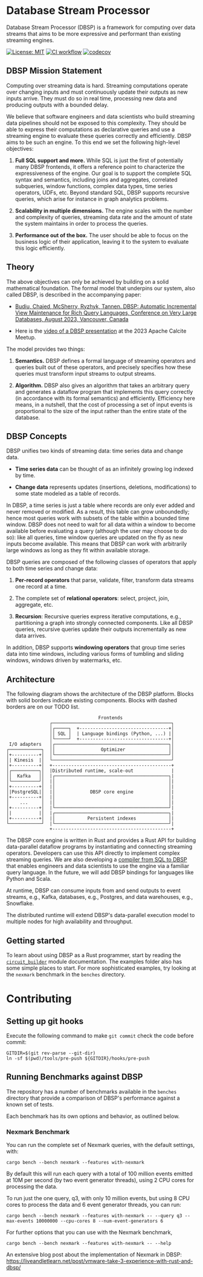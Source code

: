 # Database Stream Processor

Database Stream Processor (DBSP) is a framework for computing over data streams
that aims to be more expressive and performant than existing streaming engines.

[![License: MIT](https://img.shields.io/badge/License-MIT-green.svg)](https://opensource.org/licenses/MIT)
[![CI workflow](https://github.com/feldera/dbsp/actions/workflows/ci.yml/badge.svg)](https://github.com/feldera/dbsp/actions)
[![codecov](https://codecov.io/gh/feldera/dbsp/branch/main/graph/badge.svg?token=0wZcmD11gt)](https://codecov.io/gh/feldera/dbsp)

## DBSP Mission Statement

Computing over streaming data is hard.  Streaming computations operate over
changing inputs and must continuously update their outputs as new inputs arrive.
They must do so in real time, processing new data and producing outputs with a
bounded delay.

We believe that software engineers and data scientists who build streaming data
pipelines should not be exposed to this complexity.  They should be able to
express their computations as declarative queries and use a streaming engine to
evaluate these queries correctly and efficiently.  DBSP aims to be such an
engine.  To this end we set the following high-level objectives:

1. **Full SQL support and more.**  While SQL is just the first of potentially
many DBSP frontends, it offers a reference point to characterize the
expressiveness of the engine.  Our goal is to support the complete SQL syntax
and semantics, including joins and aggregates, correlated subqueries, window
functions, complex data types, time series operators, UDFs, etc.  Beyond
standard SQL, DBSP supports recursive queries, which arise for instance in graph
analytics problems.

1. **Scalability in multiple dimensions.**  The engine scales with the number and
complexity of queries, streaming data rate and the amount of state the system
maintains in order to process the queries.

1. **Performance out of the box.**  The user should be able to focus on the
business logic of their application, leaving it to the system to evaluate this
logic efficiently.

## Theory

The above objectives can only be achieved by building on a solid mathematical
foundation.  The formal model that underpins our system, also called DBSP, is
described in the accompanying paper:

- [Budiu, Chajed, McSherry, Ryzhyk, Tannen. DBSP: Automatic
  Incremental View Maintenance for Rich Query Languages, Conference on
  Very Large Databases, August 2023, Vancouver,
  Canada](https://github.com/feldera/dbsp/blob/main/doc/vldb23/main.pdf)

- Here is the [video of a DBSP
presentation](https://www.youtube.com/watch?v=iT4k5DCnvPU) at the 2023
Apache Calcite Meetup.

The model provides two things:

1. **Semantics.** DBSP defines a formal language of streaming operators and
queries built out of these operators, and precisely specifies how these queries
must transform input streams to output streams.

1. **Algorithm.** DBSP also gives an algorithm that takes an arbitrary query and
generates a dataflow program that implements this query correctly (in accordance
with its formal semantics) and efficiently.  Efficiency here means, in a
nutshell, that the cost of processing a set of input events is proportional to
the size of the input rather than the entire state of the database.

## DBSP Concepts

DBSP unifies two kinds of streaming data: time series data and change data.

- **Time series data** can be thought of as an infinitely growing log indexed by
  time.

- **Change data** represents updates (insertions, deletions, modifications) to
  some state modeled as a table of records.

In DBSP, a time series is just a table where records are only ever added and
never removed or modified.  As a result, this table can grow unboundedly; hence
most queries work with subsets of the table within a bounded time window.  DBSP
does not need to wait for all data within a window to become available before
evaluating a query (although the user may choose to do so): like all queries,
time window queries are updated on the fly as new inputs become available.  This
means that DBSP can work with arbitrarily large windows as long as they fit
within available storage.

DBSP queries are composed of the following classes of operators that apply to
both time series and change data:

1. **Per-record operators** that parse, validate, filter, transform data streams
one record at a time.

1. The complete set of **relational operators**: select, project, join,
aggregate, etc.

1. **Recursion**: Recursive queries express iterative computations, e.g.,
partitioning a graph into strongly connected components.  Like all DBSP queries,
recursive queries update their outputs incrementally as new data arrives.

In addition, DBSP supports **windowing operators** that group time series data
into time windows, including various forms of tumbling and sliding windows,
windows driven by watermarks, etc.

## Architecture

The following diagram shows the architecture of the DBSP platform.  Blocks
with solid borders indicate existing components.  Blocks with dashed borders
are on our TODO list.

```text
                                  Frontends
                ┌────────────────────────────────────────────┐
                │┌─────┐  +---------------------------------+│
                ││ SQL │  | Language bindings (Python, ...) |│
                │└─────┘  +---------------------------------+│
 I/O adapters   │┌──────────────────────────────────────────┐│
┌────────────┐  ││                 Optimizer                ││
│+----------+│  │└──────────────────────────────────────────┘│
│| Kinesis  |│  └────────────────────────────────────────────┘
│+----------+│  +--------------------------------------------+
│┌──────────┐│  |Distributed runtime, scale-out              |
││  Kafka   ││  |┌──────────────────────────────────────────┐|
│└──────────┘│  |│                                          │|
│+----------+│  |│                                          │|
│|PostgreSQL|│  |│             DBSP core engine             │|
│+----------+│  |│                                          │|
│    ...     │  |│                                          │|
│+----------+│  |└──────────────────────────────────────────┘|
│|          |│  |┌──────────────────────────────────────────┐|
│+----------+│  |│            Persistent indexes            │|
└────────────┘  |└──────────────────────────────────────────┘|
                +--------------------------------------------+
```

The DBSP core engine is written in Rust and provides a Rust API for building
data-parallel dataflow programs by instantiating and connecting streaming
operators.  Developers can use this API directly to implement complex
streaming queries.  We are also developing a
[compiler from SQL to DBSP](https://github.com/feldera/sql2dbsp) that
enables engineers and data scientists to use the engine via a familiar
query language.  In the future, we will add DBSP bindings for languages
like Python and Scala.

At runtime, DBSP can consume inputs from and send outputs to
event streams, e.g., Kafka, databases, e.g., Postgres, and data warehouses,
e.g., Snowflake.

The distributed runtime will extend DBSP's data-parallel execution model to
multiple nodes for high availability and throughput.

## Getting started

To learn about using DBSP as a Rust programmer, start by reading the
[`circuit_builder`](`circuit::circuit_builder`) module documentation.
The examples folder also has some simple places to start.  For more
sophisticated examples, try looking at the `nexmark` benchmark in the
`benches` directory.

# Contributing

## Setting up git hooks

Execute the following command to make `git commit` check the code before commit:

```shell
GITDIR=$(git rev-parse --git-dir)
ln -sf $(pwd)/tools/pre-push ${GITDIR}/hooks/pre-push
```

## Running Benchmarks against DBSP

The repository has a number of benchmarks available in the `benches` directory that provide a comparison of DBSP's performance against a known set of tests.

Each benchmark has its own options and behavior, as outlined below.

### Nexmark Benchmark

You can run the complete set of Nexmark queries, with the default settings, with:

```shell
cargo bench --bench nexmark --features with-nexmark
```

By default this will run each query with a total of 100 million events emitted at 10M per second (by two event generator threads), using 2 CPU cores for processing the data.

To run just the one query, q3, with only 10 million events, but using 8 CPU cores to process the data and 6 event generator threads, you can run:

```shell
cargo bench --bench nexmark --features with-nexmark -- --query q3 --max-events 10000000 --cpu-cores 8 --num-event-generators 6
```

For further options that you can use with the Nexmark benchmark,

```shell
cargo bench --bench nexmark --features with-nexmark -- --help
```

An extensive blog post about the implementation of Nexmark in DBSP:
<https://liveandletlearn.net/post/vmware-take-3-experience-with-rust-and-dbsp/>
